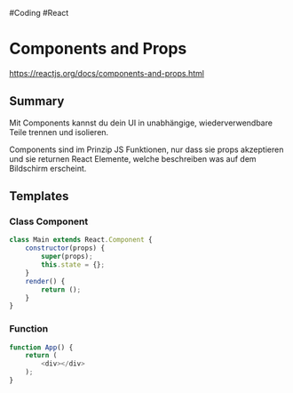 #Coding #React

# Components and Props
https://reactjs.org/docs/components-and-props.html

## Summary
Mit Components kannst du dein UI in unabhängige, wiederverwendbare Teile trennen und isolieren.

Components sind im Prinzip JS Funktionen, nur dass sie props akzeptieren und sie returnen React Elemente, welche beschreiben was auf dem Bildschirm erscheint.

## Templates
### Class Component
```Javascript
class Main extends React.Component {
    constructor(props) {
        super(props);
        this.state = {};
    }
    render() {
        return ();
    }
}
```

### Function
```Javascript
function App() {
    return (
        <div></div>
    );
}
```